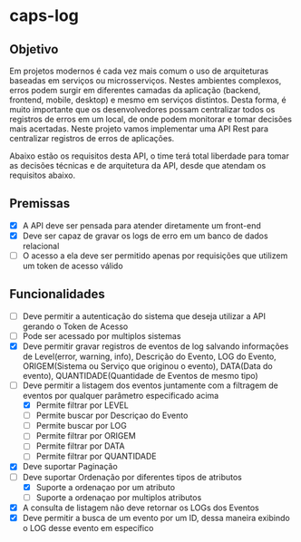 # caps-log

## Objetivo

Em projetos modernos é cada vez mais comum o uso de arquiteturas baseadas em serviços ou microsserviços. Nestes ambientes complexos, erros podem surgir em diferentes camadas da aplicação (backend, frontend, mobile, desktop) e mesmo em serviços distintos. Desta forma, é muito importante que os desenvolvedores possam centralizar todos os registros de erros em um local, de onde podem monitorar e tomar decisões mais acertadas. Neste projeto vamos implementar uma API Rest para centralizar registros de erros de aplicações.

Abaixo estão os requisitos desta API, o time terá total liberdade para tomar as decisões técnicas e de arquitetura da API, desde que atendam os requisitos abaixo.

## Premissas

- [x] A API deve ser pensada para atender diretamente um front-end  
- [x] Deve ser capaz de gravar os logs de erro em um banco de dados relacional
- [ ] O acesso a ela deve ser permitido apenas por requisições que utilizem um token de acesso válido

## Funcionalidades

- [ ] Deve permitir a autenticação do sistema que deseja utilizar a API gerando o Token de Acesso
- [ ] Pode ser acessado por multiplos sistemas
- [x] Deve permitir gravar registros de eventos de log salvando informações de Level(error, warning, info), Descrição do Evento, LOG do Evento, ORIGEM(Sistema ou Serviço que originou o evento), DATA(Data do evento), QUANTIDADE(Quantidade de Eventos de mesmo tipo)
- [ ] Deve permitir a listagem dos eventos juntamente com a filtragem de eventos por qualquer parâmetro especificado acima
    - [x] Permite filtrar por LEVEL
    - [ ] Permite buscar por Descriçao do Evento
    - [ ] Permite buscar por LOG
    - [ ] Permite filtrar por ORIGEM
    - [ ] Permite filtrar por DATA
    - [ ] Permite filtrar por QUANTIDADE
- [x] Deve suportar Paginação
- [ ] Deve suportar Ordenação por diferentes tipos de atributos
    - [x] Suporte a ordenaçao por um atributo
    - [ ] Suporte a ordenaçao por multiplos atributos
- [x] A consulta de listagem não deve retornar os LOGs dos Eventos
- [x] Deve permitir a busca de um evento por um ID, dessa maneira exibindo o LOG desse evento em específico
